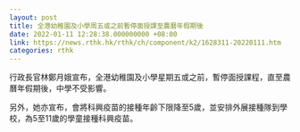 ```yaml
---
layout: post
title: 全港幼稚園及小學周五或之前暫停面授課至農曆年假期後
date: 2022-01-11 12:28:38.000000000 +08:00
link: https://news.rthk.hk/rthk/ch/component/k2/1628311-20220111.htm
categories: rthk
---
```


行政長官林鄭月娥宣布，全港幼稚園及小學星期五或之前，暫停面授課程，直至農曆年假期後，中學不受影響。

另外，她亦宣布，會將科興疫苗的接種年齡下限降至5歲，並安排外展接種隊到學校，為5至11歲的學童接種科興疫苗。
